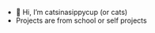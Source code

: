 - 👋 Hi, I’m catsinasippycup (or cats)
- Projects are from school or self projects

<!---
catsinasippycup/catsinasippycup is a ✨ special ✨ repository because its `README.md` (this file) appears on your GitHub profile.
You can click the Preview link to take a look at your changes.
--->
